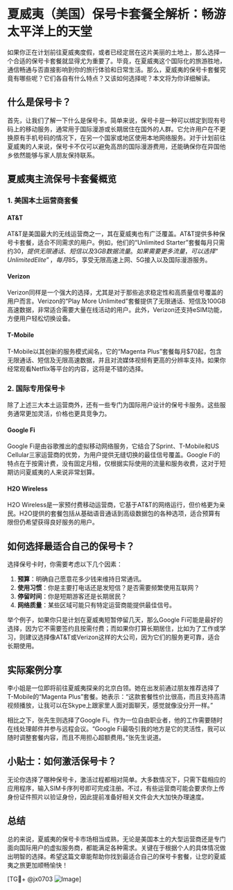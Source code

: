 # 夏威夷（美国）保号卡套餐全解析：畅游太平洋上的天堂

如果你正在计划前往夏威夷度假，或者已经定居在这片美丽的土地上，那么选择一个合适的保号卡套餐就显得尤为重要了。毕竟，在夏威夷这个国际化的旅游胜地，通信畅通与否直接影响到你的旅行体验和日常生活。那么，夏威夷的保号卡套餐究竟有哪些呢？它们各自有什么特点？又该如何选择呢？本文将为你详细解读。

## 什么是保号卡？

首先，让我们了解一下什么是保号卡。简单来说，保号卡是一种可以绑定到现有号码上的移动服务，通常用于国际漫游或长期居住在国外的人群。它允许用户在不更换原有手机号码的情况下，在另一个国家或地区使用本地网络服务。对于计划前往夏威夷的人来说，保号卡不仅可以避免高昂的国际漫游费用，还能确保你在异国他乡依然能够与家人朋友保持联系。

## 夏威夷主流保号卡套餐概览

### 1. 美国本土运营商套餐

#### AT&T
AT&T是美国最大的无线运营商之一，其在夏威夷也有广泛覆盖。AT&T提供多种保号卡套餐，适合不同需求的用户。例如，他们的“Unlimited Starter”套餐每月只需约$30，提供无限通话、短信以及3GB数据流量。如果需要更多流量，可以选择“Unlimited Elite”，每月$85，享受无限高速上网、5G接入以及国际漫游服务。

#### Verizon
Verizon同样是一个强大的选择，尤其是对于那些追求稳定性和高质量信号覆盖的用户而言。Verizon的“Play More Unlimited”套餐提供了无限通话、短信及100GB高速数据，非常适合需要大量在线活动的用户。此外，Verizon还支持eSIM功能，方便用户轻松切换设备。

#### T-Mobile
T-Mobile以其创新的服务模式闻名，它的“Magenta Plus”套餐每月$70起，包含无限通话、短信及无限高速数据，并且对流媒体视频有更高的分辨率支持。如果你经常观看Netflix等平台的内容，这将是不错的选择。

### 2. 国际专用保号卡

除了上述三大本土运营商外，还有一些专门为国际用户设计的保号卡服务。这些服务通常更加灵活，价格也更具竞争力。

#### Google Fi
Google Fi是由谷歌推出的虚拟移动网络服务，它结合了Sprint、T-Mobile和US Cellular三家运营商的优势，为用户提供无缝切换的最佳信号覆盖。Google Fi的特点在于按需计费，没有固定月租，仅根据实际使用的流量和服务收费，这对于短期访问夏威夷的人来说非常划算。

#### H2O Wireless
H2O Wireless是一家预付费移动运营商，它基于AT&T的网络运行，但价格更为亲民。H2O提供的套餐包括从基础语音通话到高级数据包的各种选项，适合预算有限但仍希望获得良好服务的用户。

## 如何选择最适合自己的保号卡？

选择保号卡时，你需要考虑以下几个因素：

1. **预算**：明确自己愿意花多少钱来维持日常通讯。
2. **使用习惯**：你是主要打电话还是发短信？是否需要频繁使用互联网？
3. **停留时间**：你是短期游客还是长期居民？
4. **网络质量**：某些区域可能只有特定运营商能提供最佳信号。

举个例子，如果你只是计划在夏威夷短暂停留几天，那么Google Fi可能是最好的选择，因为它不需要签约且按需付费；而如果你打算长期居住，比如为了工作或学习，则建议选择像AT&T或Verizon这样的大公司，因为它们的服务更可靠，适合长期使用。

## 实际案例分享

李小姐是一位即将前往夏威夷探亲的北京白领。她在出发前通过朋友推荐选择了T-Mobile的“Magenta Plus”套餐。她表示：“这款套餐性价比很高，而且支持高清视频播放，让我可以在Skype上跟家里人面对面聊天，感觉就像没分开一样。”

相比之下，张先生则选择了Google Fi。作为一位自由职业者，他的工作需要随时在线处理邮件并参与远程会议。“Google Fi最吸引我的地方是它的灵活性，我可以随时调整套餐内容，而且不用担心超额费用。”张先生说道。

## 小贴士：如何激活保号卡？

无论你选择了哪种保号卡，激活过程都相对简单。大多数情况下，只需下载相应的应用程序，输入SIM卡序列号即可完成注册。不过，有些运营商可能会要求你上传身份证件照片以验证身份，因此提前准备好相关文件会大大加快办理速度。

## 总结

总的来说，夏威夷的保号卡市场相当成熟，无论是美国本土的大型运营商还是专门面向国际用户的虚拟服务商，都能满足各种需求。关键在于根据个人的具体情况做出明智的选择。希望这篇文章能帮助你找到最适合自己的保号卡套餐，让您的夏威夷之旅更加顺畅愉快！

[TG💪+ @jx0703 ![Image](https://github.com/user-attachments/assets/dbca1d08-cadb-493c-b0ec-ad6f7a83f270)]